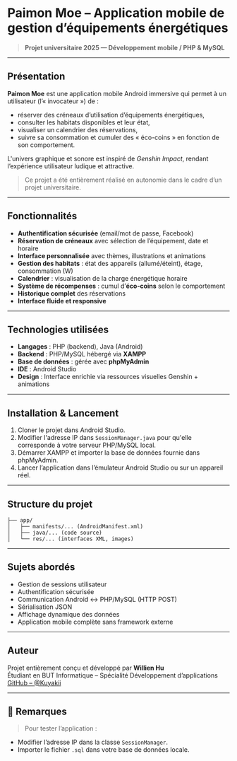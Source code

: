 
# Paimon Moe – Application mobile de gestion d’équipements énergétiques

> **Projet universitaire 2025 — Développement mobile / PHP & MySQL**

---

## Présentation

**Paimon Moe** est une application mobile Android immersive qui permet à un utilisateur (l’« invocateur ») de :
- réserver des créneaux d’utilisation d’équipements énergétiques,
- consulter les habitats disponibles et leur état,
- visualiser un calendrier des réservations,
- suivre sa consommation et cumuler des « éco-coins » en fonction de son comportement.

L'univers graphique et sonore est inspiré de *Genshin Impact*, rendant l’expérience utilisateur ludique et attractive.

> Ce projet a été entièrement réalisé en autonomie dans le cadre d’un projet universitaire.

---

## Fonctionnalités

- **Authentification sécurisée** (email/mot de passe, Facebook)
- **Réservation de créneaux** avec sélection de l’équipement, date et horaire
- **Interface personnalisée** avec thèmes, illustrations et animations
- **Gestion des habitats** : état des appareils (allumé/éteint), étage, consommation (W)
- **Calendrier** : visualisation de la charge énergétique horaire
- **Système de récompenses** : cumul d’**éco-coins** selon le comportement
- **Historique complet** des réservations
- **Interface fluide et responsive**

---

## Technologies utilisées

- **Langages** : PHP (backend), Java (Android)
- **Backend** : PHP/MySQL hébergé via **XAMPP**
- **Base de données** : gérée avec **phpMyAdmin**
- **IDE** : Android Studio
- **Design** : Interface enrichie via ressources visuelles Genshin + animations

---

## Installation & Lancement

1. Cloner le projet dans Android Studio.
2. Modifier l'adresse IP dans `SessionManager.java` pour qu'elle corresponde à votre serveur PHP/MySQL local.
3. Démarrer XAMPP et importer la base de données fournie dans phpMyAdmin.
4. Lancer l’application dans l’émulateur Android Studio ou sur un appareil réel.

---

## Structure du projet

```
├── app/
│   ├── manifests/... (AndroidManifest.xml)
│   ├── java/... (code source)
│   └── res/... (interfaces XML, images)
```

---

## Sujets abordés

- Gestion de sessions utilisateur
- Authentification sécurisée
- Communication Android ↔ PHP/MySQL (HTTP POST)
- Sérialisation JSON
- Affichage dynamique des données
- Application mobile complète sans framework externe

---

## Auteur

Projet entièrement conçu et développé par **Willien Hu**  
Étudiant en BUT Informatique – Spécialité Développement d’applications  
[GitHub – @Kuyakii](https://github.com/Kuyakii)

---

## 📌 Remarques

> Pour tester l’application :
- Modifier l’adresse IP dans la classe `SessionManager`.
- Importer le fichier `.sql` dans votre base de données locale.

